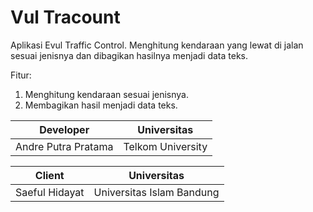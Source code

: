 # Vul Tracount
Aplikasi Evul Traffic Control. Menghitung kendaraan yang lewat di jalan sesuai jenisnya dan dibagikan hasilnya menjadi data teks.

Fitur:
1. Menghitung kendaraan sesuai jenisnya.
2. Membagikan hasil menjadi data teks.

|      Developer      |    Universitas    |
|:-------------------:|:-----------------:|
| Andre Putra Pratama | Telkom University |

|       Client        |        Universitas        |
|:-------------------:|:-------------------------:|
|   Saeful Hidayat    | Universitas Islam Bandung |